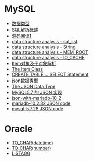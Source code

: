 # MySQL

* [数据类型](./数据类型.md)
* [SQL解析概述](./SQL解析概述.md)
* [源码阅读1](./源码阅读1.md)
* [data structure analysis - sql_list](./data_structure_analysis-sql_list.md)
* [data structure analysis - String](./data_structure_analysis-String.md)
* [data structure analysis - MEM_ROOT](./data_structure_analysis-MEM_ROOT.md)
* [data structure analysis - IO_CACHE](./data_structure_analysis-IO_CACHE.md)
* [Item对象及子对象解析](./Item对象及子对象解析.md)
* [The Item Class](./The_Item_Class.md)
* [CREATE TABLE ... SELECT Statement](./create_select.md)
* [json数据类型](./json数据类型.md)
* [The JSON Data Type](./The_JSON_Data_Type.md)
* [MySQL5.7 的 JSON 实现](./MySQL5.7的JSON实现.md)
* [json-with-mariadb-10-2](./json-with-mariadb-10-2.md)
* [mariadb-10.2.32 JSON code](./mariadb-10.2.32-JSON-code.md)
* [mysql-5.7.28 JSON code](./mysql-5.7.28-JSON-code.md)

# Oracle

* [TO_CHAR(datetime)](./TO_CHAR(datetime).md)
* [TO_CHAR(number)](./TO_CHAR(number).md)
* [LISTAGG](./LISTAGG.md)
